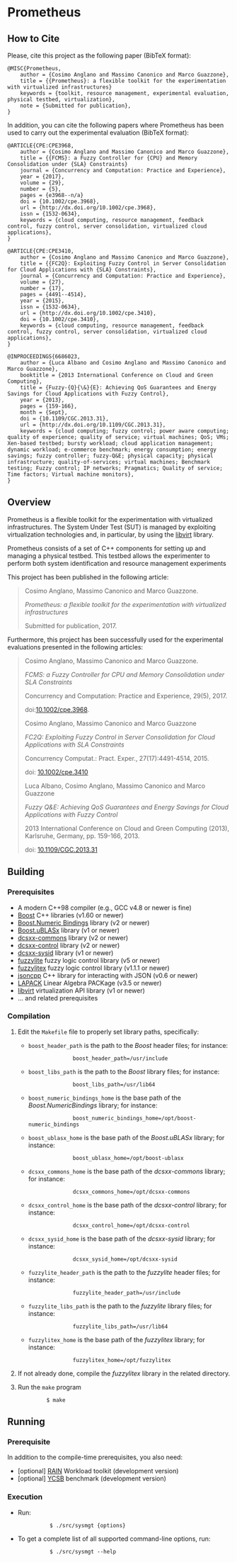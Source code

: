 Prometheus
==========

How to Cite
-----------

Please, cite this project as the following paper (BibTeX format):

    @MISC{Prometheus,
        author = {Cosimo Anglano and Massimo Canonico and Marco Guazzone},
        title = {{Prometheus}: a flexible toolkit for the experimentation with virtualized infrastructures}
        keywords = {toolkit, resource management, experimental evaluation, physical testbed, virtualization},
		note = {Submitted for publication},
    }


In addition, you can cite the following papers where Prometheus has been used to carry out the experimental evaluation (BibTeX format):

    @ARTICLE{CPE:CPE3968,
        author = {Cosimo Anglano and Massimo Canonico and Marco Guazzone},
        title = {{FCMS}: a Fuzzy Controller for {CPU} and Memory Consolidation under {SLA} Constraints}
        journal = {Concurrency and Computation: Practice and Experience},
        year = {2017},
        volume = {29},
        number = {5},
        pages = {e3968--n/a}
        doi = {10.1002/cpe.3968},
        url = {http://dx.doi.org/10.1002/cpe.3968},
        issn = {1532-0634},
        keywords = {cloud computing, resource management, feedback control, fuzzy control, server consolidation, virtualized cloud applications},
    }

    @ARTICLE{CPE:CPE3410,
        author = {Cosimo Anglano and Massimo Canonico and Marco Guazzone},
        title = {{FC2Q}: Exploiting Fuzzy Control in Server Consolidation for Cloud Applications with {SLA} Constraints},
        journal = {Concurrency and Computation: Practice and Experience},
        volume = {27},
        number = {17},
        pages = {4491--4514},
        year = {2015},
        issn = {1532-0634},
        url = {http://dx.doi.org/10.1002/cpe.3410},
        doi = {10.1002/cpe.3410},
        keywords = {cloud computing, resource management, feedback control, fuzzy control, server consolidation, virtualized cloud applications},
    }

    @INPROCEEDINGS{6686023,
        author = {Luca Albano and Cosimo Anglano and Massimo Canonico and Marco Guazzone}, 
        booktitle = {2013 International Conference on Cloud and Green Computing}, 
        title = {Fuzzy-{Q}{\&}{E}: Achieving QoS Guarantees and Energy Savings for Cloud Applications with Fuzzy Control}, 
        year = {2013}, 
        pages = {159-166}, 
        month = {Sept},
        doi = {10.1109/CGC.2013.31}, 
        url = {http://dx.doi.org/10.1109/CGC.2013.31}, 
        keywords = {cloud computing; fuzzy control; power aware computing; quality of experience; quality of service; virtual machines; QoS; VMs; Xen-based testbed; bursty workload; cloud application management; dynamic workload; e-commerce benchmark; energy consumption; energy savings; fuzzy controller; fuzzy-Q&E; physical capacity; physical infrastructure; quality-of-services; virtual machines; Benchmark testing; Fuzzy control; IP networks; Pragmatics; Quality of service; Time factors; Virtual machine monitors}, 
    }


Overview
--------

Prometheus is a flexible toolkit for the experimentation with virtualized infrastructures.
The System Under Test (SUT) is managed by exploiting virtualization technologies and, in particular, by using the [libvirt](http://www.libvirt.org) library.

Prometheus consists of a set of C++ components for setting up and managing a physical testbed.
This testbed allows the experimenter to perform both system identification and resource management experiments

This project has been published in the following article:

> Cosimo Anglano, Massimo Canonico and Marco Guazzone.
>
> *Prometheus: a flexible toolkit for the experimentation with virtualized infrastructures*
>
> Submitted for publication, 2017.

Furthermore, this project has been successfully used for the experimental evaluations presented in the following articles:

> Cosimo Anglano, Massimo Canonico and Marco Guazzone.
>
> *FCMS: a Fuzzy Controller for CPU and Memory Consolidation under SLA Constraints*
>
> Concurrency and Computation: Practice and Experience, 29(5), 2017.
>
> doi:[10.1002/cpe.3968](http://dx.doi.org/10.1002/cpe.3968).
>
>
> Cosimo Anglano, Massimo Canonico and Marco Guazzone
>
> *FC2Q: Exploiting Fuzzy Control in Server Consolidation for Cloud Applications with SLA Constraints*
>
> Concurrency Computat.: Pract. Exper., 27(17):4491-4514, 2015.
>
> doi: [10.1002/cpe.3410](http://dx.doi.org/10.1002/cpe.3410)
>
>
> Luca Albano, Cosimo Anglano, Massimo Canonico and Marco Guazzone
>
> *Fuzzy Q&E: Achieving QoS Guarantees and Energy Savings for Cloud Applications with Fuzzy Control*
>
> 2013 International Conference on Cloud and Green Computing (2013), Karlsruhe, Germany, pp. 159-166, 2013.
>
> doi: [10.1109/CGC.2013.31](http://dx.doi.org/10.1109/CGC.2013.31)


Building
--------

### Prerequisites

* A modern C++98 compiler (e.g., GCC v4.8 or newer is fine)
* [Boost](http://boost.org) C++ libraries (v1.60 or newer)
* [Boost.Numeric Bindings](http://svn.boost.org/svn/boost/sandbox/numeric_bindings) library (v2 or newer)
* [Boost.uBLASx](https://github.com/sguazt/boost-ublasx) library (v1 or newer)
* [dcsxx-commons](https://github.com/sguazt/dcsxx-commons) library (v2 or newer)
* [dcsxx-control](https://github.com/sguazt/dcsxx-control) library (v2 or newer)
* [dcsxx-sysid](https://github.com/sguazt/dcsxx-sysid) library (v1 or newer)
* [fuzzylite](http://www.fuzzylite.com) fuzzy logic control library (v5 or newer)
* [fuzzylitex](http://github.com/sguazt/fuzzylitex) fuzzy logic control library (v1.1.1 or newer)
* [jsoncpp](https://github.com/open-source-parsers/jsoncpp) C++ library for interacting with JSON (v0.6 or newer)
* [LAPACK](http://www.netlib.org/lapack/) Linear Algebra PACKage (v3.5 or newer)
* [libvirt](http://libvirt.org) virtualization API library (v1 or newer)
* ... and related prerequisites

### Compilation

1. Edit the `Makefile` file to properly set library paths, specifically:
	* `boost_header_path` is the path to the *Boost* header files; for instance:

						boost_header_path=/usr/include
	* `boost_libs_path` is the path to the *Boost* library files; for instance:

						boost_libs_path=/usr/lib64
	* `boost_numeric_bindings_home` is the base path of the *Boost.NumericBindings* library; for instance:

						boost_numeric_bindings_home=/opt/boost-numeric_bindings
	* `boost_ublasx_home` is the base path of the *Boost.uBLASx* library; for instance:

						boost_ublasx_home=/opt/boost-ublasx
	* `dcsxx_commons_home` is the base path of the *dcsxx-commons* library; for instance:

						dcsxx_commons_home=/opt/dcsxx-commons
	* `dcsxx_control_home` is the base path of the *dcsxx-control* library; for instance:

						dcsxx_control_home=/opt/dcsxx-control
	* `dcsxx_sysid_home` is the base path of the *dcsxx-sysid* library; for instance:

						dcsxx_sysid_home=/opt/dcsxx-sysid
	* `fuzzylite_header_path` is the path to the *fuzzylite* header files; for instance:

						fuzzylite_header_path=/usr/include
	* `fuzzylite_libs_path` is the path to the *fuzzylite* library files; for instance:

						fuzzylite_libs_path=/usr/lib64
	* `fuzzylitex_home` is the base path of the *fuzzylitex* library; for instance:

						fuzzylitex_home=/opt/fuzzylitex
2. If not already done, compile the *fuzzylitex* library in the related directory.

3. Run the `make` program

				$ make


Running
-------

### Prerequisite

In addition to the compile-time prerequisites, you also need:
* [optional] [RAIN](https://github.com/yungsters/rain-workload-toolkit) Workload toolkit (development version)
* [optional] [YCSB](https://github.com/brianfrankcooper/YCSB) benchmark (development version)

### Execution

* Run:

				$ ./src/sysmgt {options}
* To get a complete list of all supported command-line options, run:

				$ ./src/sysmgt --help
